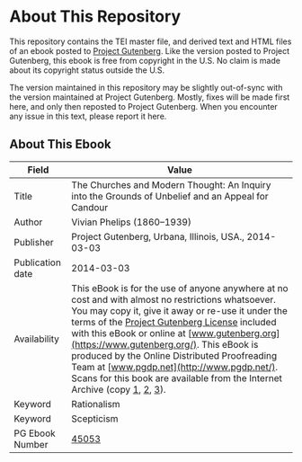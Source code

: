 # About This Repository

This repository contains the TEI master file, and derived text and HTML files of an ebook posted to [Project Gutenberg](https://www.gutenberg.org/). Like the version posted to Project Gutenberg, this ebook is free from copyright in the U.S. No claim is made about its copyright status outside the U.S.

The version maintained in this repository may be slightly out-of-sync with the version maintained at Project Gutenberg. Mostly, fixes will be made first here, and only then reposted to Project Gutenberg. When you encounter any issue in this text, please report it here.

## About This Ebook

| Field | Value |
| ----- | ----- |
| Title | The Churches and Modern Thought: An Inquiry into the Grounds of Unbelief and an Appeal for Candour |
| Author | Vivian Phelips (1860–1939) |
| Publisher | Project Gutenberg, Urbana, Illinois, USA., 2014-03-03 |
| Publication date | 2014-03-03 |
| Availability | This eBook is for the use of anyone anywhere at no cost and with almost no restrictions whatsoever. You may copy it, give it away or re-use it under the terms of the [Project Gutenberg License](https://www.gutenberg.org/license) included with this eBook or online at [www.gutenberg.org](https://www.gutenberg.org/). This eBook is produced by the Online Distributed Proofreading Team at [www.pgdp.net](http://www.pgdp.net/). Scans for this book are available from the Internet Archive (copy [1](https://archive.org/details/churchesmodernth00phel), [2](https://archive.org/details/churchesmodernth00viviuoft), [3](https://archive.org/details/churchesandmode00vivigoog)). |
| Keyword | Rationalism |
| Keyword | Scepticism |
| PG Ebook Number | [45053](https://www.gutenberg.org/ebooks/45053) |
